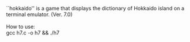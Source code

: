 ``hokkaido'' is a game that displays the dictionary of Hokkaido island on a terminal emulator. (Ver. 7.0)<br><br>
How to use:<br>
gcc h7.c -o h7 && ./h7
